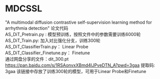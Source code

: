 # MDCSSL
"A multimodal diffusion contrastive self-supervision learning method for arrhythmia detection" 论文代码  
AS_DiT_Pretrain.py : 模型预训练，按照文件中的参数需要训练6000轮  
AS_DiT_Train.py: 加入对比强化分支，训练300轮  
AS_DiT_ClassifierTrain.py： Linear Probe  
AS_DiT_Classifier_Finetune.py： Finetune  
通过网盘分享的文件：dit_300.pt
https://pan.baidu.com/s/1RSAonvxXBmd4lJPveDTN_A?pwd=3gaa 提取码: 3gaa 该链接中存放了训练300轮的模型，可用于Linear Probe和Finetune


